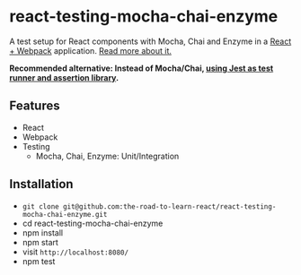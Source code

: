# react-testing-mocha-chai-enzyme


A test setup for React components with Mocha, Chai and Enzyme in a [React + Webpack](https://github.com/the-road-to-learn-react/minimal-react-webpack-babel-setup) application. [Read more about it.](https://www.robinwieruch.de/react-testing-mocha-chai-enzyme-sinon/)



**Recommended alternative: Instead of Mocha/Chai, [using Jest as test runner and assertion library](https://github.com/the-road-to-learn-react/react-testing-jest-enzyme/).**

## Features

- React
- Webpack
- Testing
  - Mocha, Chai, Enzyme: Unit/Integration

## Installation

- `git clone git@github.com:the-road-to-learn-react/react-testing-mocha-chai-enzyme.git`
- cd react-testing-mocha-chai-enzyme
- npm install
- npm start
- visit `http://localhost:8080/`
- npm test
